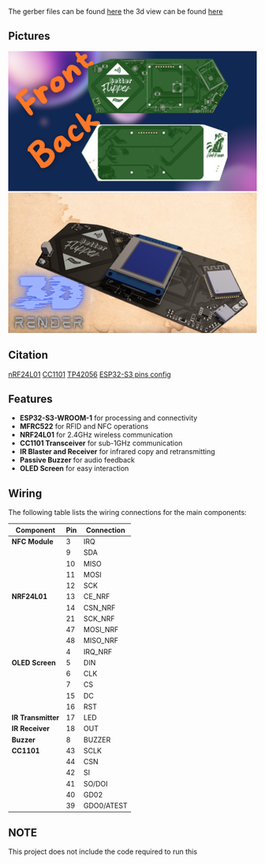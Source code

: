The gerber files can be found [here](https://github.com/YeetTheAnson/BetterFlipper/tree/main/GerberFiles/yeettheanson-betterflipperzero-Gerbers-Versiond79e3345)
the 3d view can be found [here](https://www.flux.ai/yeettheanson/betterflipperzero?editor=pcb_3d)

## Pictures

![Picture1](https://github.com/YeetTheAnson/BetterFlipper/raw/main/1.png)
![Picture2](https://github.com/YeetTheAnson/BetterFlipper/raw/main/2.png)

## Citation
[nRF24L01](https://www.sparkfun.com/datasheets/Components/SMD/nRF24L01Pluss_Preliminary_Product_Specification_v1_0.pdf)
[CC1101](https://www.ti.com/lit/ds/symlink/cc1101.pdf)
[TP42056](https://dlnmh9ip6v2uc.cloudfront.net/datasheets/Prototyping/TP4056.pdf)
[ESP32-S3 pins config](https://www.atomic14.com/2023/11/21/esp32-s3-pins.html)


## Features

- **ESP32-S3-WROOM-1** for processing and connectivity
- **MFRC522** for RFID and NFC operations
- **NRF24L01** for 2.4GHz wireless communication
- **CC1101 Transceiver** for sub-1GHz communication
- **IR Blaster and Receiver** for infrared copy and retransmitting
- **Passive Buzzer** for audio feedback
- **OLED Screen** for easy interaction 

## Wiring

The following table lists the wiring connections for the main components:

| Component       | Pin | Connection  |
|-----------------|-----|-------------|
| **NFC Module**  | 3   | IRQ         |
|                 | 9   | SDA         |
|                 | 10  | MISO        |
|                 | 11  | MOSI        |
|                 | 12  | SCK         |
| **NRF24L01**    | 13  | CE_NRF      |
|                 | 14  | CSN_NRF     |
|                 | 21  | SCK_NRF     |
|                 | 47  | MOSI_NRF    |
|                 | 48  | MISO_NRF    |
|                 | 4   | IRQ_NRF     |
| **OLED Screen** | 5   | DIN         |
|                 | 6   | CLK         |
|                 | 7   | CS          |
|                 | 15  | DC          |
|                 | 16  | RST         |
| **IR Transmitter**| 17| LED         |
| **IR Receiver** | 18  | OUT         |
| **Buzzer**      | 8   | BUZZER      |
| **CC1101**      | 43  | SCLK        |
|                 | 44  | CSN         |
|                 | 42  | SI          |
|                 | 41  | SO/DOI      |
|                 | 40  | GD02        |
|                 | 39  | GDO0/ATEST  |

## NOTE

This project does not include the code required to run this




